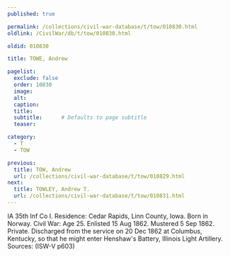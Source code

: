 ```yaml
---
published: true

permalink: /collections/civil-war-database/t/tow/010830.html
oldlink: /CivilWar/db/t/tow/010830.html

oldid: 010830

title: TOWE, Andrew

pagelist:
  exclude: false
  order: 10830
  image: 
  alt:
  caption:
  title:
  subtitle:      # Defaults to page subtitle
  teaser:

category: 
  - T 
  - TOW

previous:
  title: TOW, Andrew
  url: /collections/civil-war-database/t/tow/010829.html  
next:
  title: TOWLEY, Andrew T.
  url: /collections/civil-war-database/t/tow/010831.html   
---
```

IA 35th Inf Co I. Residence: Cedar Rapids, Linn County, Iowa. Born in Norway. Civil War: Age 25. Enlisted 15 Aug 1862. Mustered 5 Sep 1862. Private. Discharged from the service on 20 Dec 1862 at Columbus, Kentucky, so that he might enter Henshaw&#39;s Battery, Illinois Light Artillery. Sources: (ISW-V p603)
